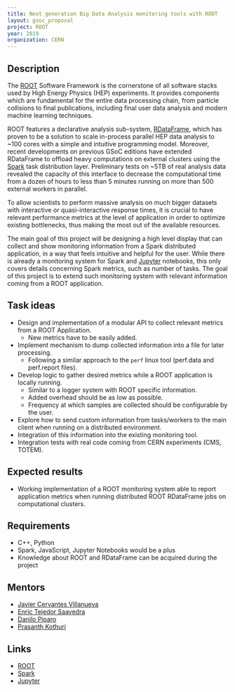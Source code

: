 ```yaml
---
title: Next generation Big Data Analysis monitoring tools with ROOT
layout: gsoc_proposal
project: ROOT
year: 2019
organization: CERN
---
```


## Description

The [ROOT](https://root.cern/) Software Framework is the cornerstone of all software stacks used by High Energy Physics (HEP) experiments. It provides components which are fundamental for the entire data processing chain, from particle collisions to final publications, including final user data analysis and modern machine learning techniques.

ROOT features a declarative analysis sub-system, [RDataFrame](https://root.cern.ch/doc/master/classROOT_1_1RDataFrame.html), which has proven to be a solution to scale in-process parallel HEP data analysis to ~100 cores with a simple and intuitive programming model. Moreover, recent developments on previous GSoC editions have extended RDataFrame to offload heavy computations on external clusters using the [Spark](http://spark.apache.org) task distribution layer. Preliminary tests on ~5TB of real analysis data revealed the capacity of this interface to decrease the computational time from a dozen of hours to less than 5 minutes running on more than 500 external workers in parallel.

To allow scientists to perform massive analysis on much bigger datasets with interactive or quasi-interactive response times, it is crucial to have relevant performance metrics at the level of application in order to optimize existing bottlenecks, thus making the most out of the available resources.

The main goal of this project will be designing a high level display that can collect and show monitoring information from a Spark distributed application, in a way that feels intuitive and helpful for the user. While there is already a monitoring system for Spark and [Jupyter](http://jupyter.org) notebooks, this only covers details concerning Spark metrics, such as number of tasks. The goal of this project is to extend such monitoring system with relevant information coming from a ROOT application.

## Task ideas
 * Design and implementation of a modular API to collect relevant metrics from a ROOT Application.
   * New metrics have to be easily added.
 * Implement mechanism to dump collected information into a file for later processing.
   * Following a similar approach to the `perf` linux tool (perf.data and perf.report files).
 * Develop logic to gather desired metrics while a ROOT application is locally running.
   * Similar to a logger system with ROOT specific information.
   * Added overhead should be as low as possible.
   * Frequency at which samples are collected should be configurable by the user.
 * Explore how to send custom information from tasks/workers to the main client when running on a distributed environment.
 * Integration of this information into the existing monitoring tool.
 * Integration tests with real code coming from CERN experiments (CMS, TOTEM).

## Expected results
 * Working implementation of a ROOT monitoring system able to report application metrics when running distributed ROOT RDataFrame jobs on computational clusters.

## Requirements
 * C++, Python
 * Spark, JavaScript, Jupyter Notebooks would be a plus
 * Knowledge about ROOT and RDataFrame can be acquired during the project

## Mentors
  * [Javier Cervantes Villanueva](mailto:javier.cervantes@cern.ch)
  * [Enric Tejedor Saavedra](mailto:etejedor@cern.ch)
  * [Danilo Piparo](mailto:danilo.piparo@cern.ch)
  * [Prasanth Kothuri](mailto:prasanth.kothuri@cern.ch)

## Links
  * [ROOT](https://root.cern/)
  * [Spark](http://spark.apache.org)
  * [Jupyter](http://jupyter.org)
